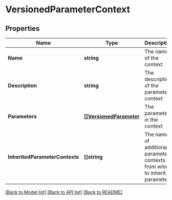 # VersionedParameterContext

## Properties
Name | Type | Description | Notes
------------ | ------------- | ------------- | -------------
**Name** | **string** | The name of the context | [optional] [default to null]
**Description** | **string** | The description of the parameter context | [optional] [default to null]
**Parameters** | [**[]VersionedParameter**](VersionedParameter.md) | The parameters in the context | [optional] [default to null]
**InheritedParameterContexts** | **[]string** | The names of additional parameter contexts from which to inherit parameters | [optional] [default to null]

[[Back to Model list]](../README.md#documentation-for-models) [[Back to API list]](../README.md#documentation-for-api-endpoints) [[Back to README]](../README.md)


